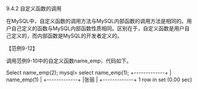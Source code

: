 #### 
  9.4.2 自定义函数的调用


在MySQL中，自定义函数的调用方法与MySQL内部函数的调用方法是相同的。用户自己定义的函数与MySQL内部函数性质相同。区别在于，自定义函数是用户自己定义的，而内部函数是MySQL的开发者定义的。

【范例9-12】

调用范例9-10中的自定义函数name_emp，代码如下。

&#13;
    Select name_emp(2);&#13;
    mysql> select name_emp(1);&#13;
    +-------------+&#13;
    | name_emp(1) |&#13;
    +-------------+&#13;
    |张丽    |&#13;
    +-------------+&#13;
    1 row in set (0.00 sec)&#13;

